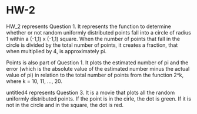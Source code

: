 # HW-2

HW_2 represents Question 1. It represents the function to determine whether or not random uniformly distributed points fall into a circle of radius 1 within a (-1,1) x (-1,1) square. When the number of points that fall in the circle is divided by the total number of points, it creates a fraction, that when multiplied by 4, is approximately pi.

Points is also part of Question 1. It plots the estimated number of pi and the error (which is the absolute value of the estimated number minus the actual value of pi) in relation to the total number of points from the function 2^k, where k = 10, 11, ..., 20.

untitled4 represents Question 3. It is a movie that plots all the random uniformly distributed points. If the point is in the cirle, the dot is green. If it is not in the circle and in the square, the dot is red.
